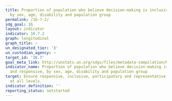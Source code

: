 ```yaml
---
title: Proportion of population who believe decision-making is inclusive and responsive,
  by sex, age, disability and population group
permalink: /16-7-2/
sdg_goal: 16
layout: indicator
indicator: 16.7.2
graph: longitudinal
graph_title: ~
un_designated_tier: '3'
un_custodian_agency: ~
target_id: '16.7'
goal_meta_link: http://unstats.un.org/sdgs/files/metadata-compilation/Metadata-Goal-16.pdf
indicator_name: Proportion of population who believe decision-making is inclusive
  and responsive, by sex, age, disability and population group
target: Ensure responsive, inclusive, participatory and representative decision-making
  at all levels.
indicator_definition: ''
reporting_status: notstarted
---
```

